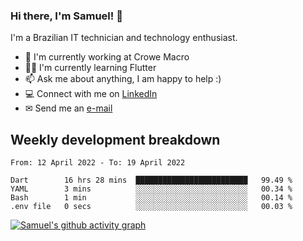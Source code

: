 ### Hi there, I'm Samuel! 👋

I'm a Brazilian IT technician and technology enthusiast.

- 🏢 I'm currently working at Crowe Macro
- 👨‍💻 I'm currently learning Flutter
- 📫 Ask me about anything, I am happy to help :)
- 💻 Connect with me on [LinkedIn](https://www.linkedin.com/in/samuel-s-marques/)
- ✉ Send me an [e-mail](mailto:samuel.s.marques@protonmail.com)

## Weekly development breakdown
<!--START_SECTION:waka-->

```text
From: 12 April 2022 - To: 19 April 2022

Dart        16 hrs 28 mins  █████████████████████████   99.49 %
YAML        3 mins          ░░░░░░░░░░░░░░░░░░░░░░░░░   00.34 %
Bash        1 min           ░░░░░░░░░░░░░░░░░░░░░░░░░   00.14 %
.env file   0 secs          ░░░░░░░░░░░░░░░░░░░░░░░░░   00.03 %
```

<!--END_SECTION:waka-->

[![Samuel's github activity graph](https://activity-graph.herokuapp.com/graph?username=samuel-s-marques&theme=react-dark)](https://github.com/samuel-s-marques)

